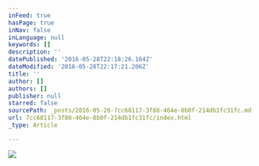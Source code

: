 ```yaml
---
inFeed: true
hasPage: true
inNav: false
inLanguage: null
keywords: []
description: ''
datePublished: '2016-05-28T22:18:26.164Z'
dateModified: '2016-05-28T22:17:21.206Z'
title: ''
author: []
authors: []
publisher: null
starred: false
sourcePath: _posts/2016-05-28-7cc68117-3f88-464e-8b0f-214db1fc31fc.md
url: 7cc68117-3f88-464e-8b0f-214db1fc31fc/index.html
_type: Article

---
```

![](https://the-grid-user-content.s3-us-west-2.amazonaws.com/6a534411-85d5-4740-9f20-edd2c3390293.jpg)